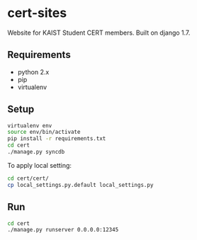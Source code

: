 cert-sites
==========

Website for KAIST Student CERT members.
Built on django 1.7.

Requirements
------------

- python 2.x
- pip
- virtualenv

Setup
-----

```sh
virtualenv env
source env/bin/activate
pip install -r requirements.txt
cd cert
./manage.py syncdb
```

To apply local setting:
```sh
cd cert/cert/
cp local_settings.py.default local_settings.py
```

Run
---

```sh
cd cert
./manage.py runserver 0.0.0.0:12345
```

